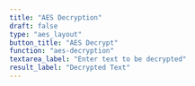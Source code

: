 ```yaml
---
title: "AES Decryption"
draft: false
type: "aes_layout"
button_title: "AES Decrypt"
function: "aes-decryption"
textarea_label: "Enter text to be decrypted"
result_label: "Decrypted Text"
---
```



